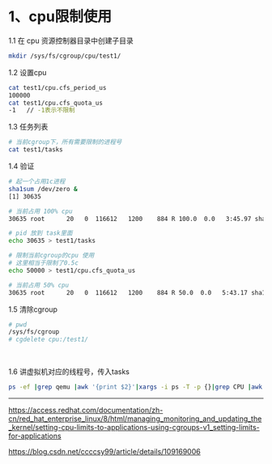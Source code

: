 # 1、cpu限制使用

1.1 在 cpu 资源控制器目录中创建子目录

```sh
mkdir /sys/fs/cgroup/cpu/test1/
```

1.2 设置cpu 

```sh
cat test1/cpu.cfs_period_us
100000
cat test1/cpu.cfs_quota_us 
-1   // -1表示不限制
```

1.3 任务列表

```sh
# 当前cgroup下，所有需要限制的进程号
cat test1/tasks
```

1.4 验证

```sh
# 起一个占用1c进程
sha1sum /dev/zero &
[1] 30635

# 当前占用 100% cpu
30635 root      20   0  116612   1200    884 R 100.0  0.0   3:45.97 sha1sum

# pid 放到 task里面
echo 30635 > test1/tasks

# 限制当前cgroup的cpu 使用
# 这里相当于限制了0.5c
echo 50000 > test1/cpu.cfs_quota_us

# 当前占用 50% cpu
30635 root      20   0  116612   1200    884 R 50.0  0.0   5:43.17 sha1sum
```

1.5 清除cgroup

```sh
# pwd
/sys/fs/cgroup
# cgdelete cpu:/test1/
```

<br/>

1.6 讲虚拟机对应的线程号，传入tasks

```sh
ps -ef |grep qemu |awk '{print $2}'|xargs -i ps -T -p {}|grep CPU |awk '{print $2}'| while read line; do echo $line;  done
```

---

https://access.redhat.com/documentation/zh-cn/red_hat_enterprise_linux/8/html/managing_monitoring_and_updating_the_kernel/setting-cpu-limits-to-applications-using-cgroups-v1_setting-limits-for-applications

https://blog.csdn.net/ccccsy99/article/details/109169006
